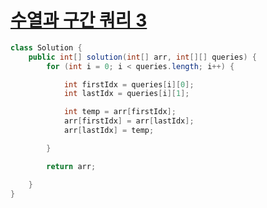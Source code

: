 # [수열과 구간 쿼리 3](https://school.programmers.co.kr/learn/courses/30/lessons/181924)
```java
class Solution {
    public int[] solution(int[] arr, int[][] queries) {
        for (int i = 0; i < queries.length; i++) {

            int firstIdx = queries[i][0];
            int lastIdx = queries[i][1];

            int temp = arr[firstIdx];
            arr[firstIdx] = arr[lastIdx];
            arr[lastIdx] = temp;

        }

        return arr;

    }
}
```